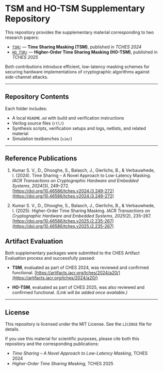 # TSM and HO-TSM Supplementary Repository

This repository provides the supplementary material corresponding to two research papers:

- [`TSM/`](./TSM/) — **Time Sharing Masking (TSM)**, published in *TCHES 2024*
- [`HO_TSM/`](./HO_TSM/) — **Higher-Order Time Sharing Masking (HO-TSM)**, published in *TCHES 2025*

Both contributions introduce efficient, low-latency masking schemes for securing hardware implementations of cryptographic algorithms against side-channel attacks. 

---

## Repository Contents

Each folder includes:

- A local `README.md` with build and verification instructions
- Verilog source files (`rtl/`)
- Synthesis scripts, verification setups and logs, netlists, and related material
- Simulation testbenches (`sim/`)

---

## Reference Publications

1. Kumar S. V., D., Dhooghe, S., Balasch, J., Gierlichs, B., & Verbauwhede, I. (2024). Time Sharing – A Novel Approach to Low-Latency Masking. *IACR Transactions on Cryptographic Hardware and Embedded Systems*, *2024*(3), 249–272. [https://doi.org/10.46586/tches.v2024.i3.249-272](https://doi.org/10.46586/tches.v2024.i3.249-272)

2. Kumar S. V., D., Dhooghe, S., Balasch, J., Gierlichs, B., & Verbauwhede, I. (2025). Higher-Order Time Sharing Masking. *IACR Transactions on Cryptographic Hardware and Embedded Systems*, *2025*(2), 235–267. [https://doi.org/10.46586/tches.v2025.i2.235-267](https://doi.org/10.46586/tches.v2025.i2.235-267)


## Artifact Evaluation

Both supplementary packages were submitted to the CHES Artifact Evaluation process and successfully passed:

* **TSM**, evaluated as part of CHES 2024, was reviewed and confirmed functional.
  [https://artifacts.iacr.org/tches/2024/a20/](https://artifacts.iacr.org/tches/2024/a20/)

* **HO-TSM**, evaluated as part of CHES 2025, was also reviewed and confirmed functional.
  *(Link will be added once available.)*

---


## License

This repository is licensed under the MIT License. See the `LICENSE` file for details.

If you use this material for scientific purposes, please cite both this repository and the corresponding publications:

- *Time Sharing – A Novel Approach to Low-Latency Masking*, TCHES 2024  
- *Higher-Order Time Sharing Masking*, TCHES 2025
